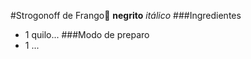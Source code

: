 #Strogonoff de Frango:chicken:
**negrito** _itálico_
###Ingredientes
 -  1 quilo...
###Modo de preparo
 - 1 ...

